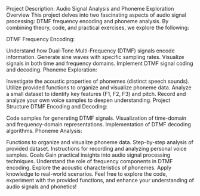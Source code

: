 Project Description: Audio Signal Analysis and Phoneme Exploration
Overview
This project delves into two fascinating aspects of audio signal processing: DTMF frequency encoding and phoneme analysis. By combining theory, code, and practical exercises, we explore the following:

DTMF Frequency Encoding:

Understand how Dual-Tone Multi-Frequency (DTMF) signals encode information.
Generate sine waves with specific sampling rates.
Visualize signals in both time and frequency domains.
Implement DTMF signal coding and decoding.
Phoneme Exploration:

Investigate the acoustic properties of phonemes (distinct speech sounds).
Utilize provided functions to organize and visualize phoneme data.
Analyze a small dataset to identify key features (F1, F2, F3) and pitch.
Record and analyze your own voice samples to deepen understanding.
Project Structure
DTMF Encoding and Decoding:

Code samples for generating DTMF signals.
Visualization of time-domain and frequency-domain representations.
Implementation of DTMF decoding algorithms.
Phoneme Analysis:

Functions to organize and visualize phoneme data.
Step-by-step analysis of provided dataset.
Instructions for recording and analyzing personal voice samples.
Goals
Gain practical insights into audio signal processing techniques.
Understand the role of frequency components in DTMF encoding.
Explore the acoustic characteristics of phonemes.
Apply knowledge to real-world scenarios.
Feel free to explore the code, experiment with the provided functions, and enhance your understanding of audio signals and phonetics!

